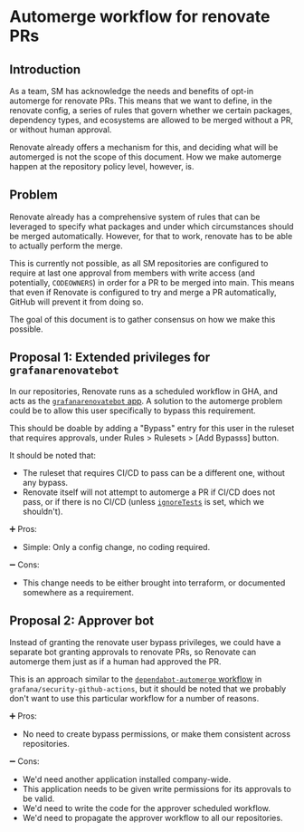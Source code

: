 # Automerge workflow for renovate PRs

## Introduction

As a team, SM has acknowledge the needs and benefits of opt-in automerge for renovate PRs. This means that we want to define, in the renovate config, a series of rules that govern whether we certain packages, dependency types, and ecosystems are allowed to be merged without a PR, or without human approval.

Renovate already offers a mechanism for this, and deciding what will be automerged is not the scope of this document. How we make automerge happen at the repository policy level, however, is.

## Problem

Renovate already has a comprehensive system of rules that can be leveraged to specify what packages and under which circumstances should be merged automatically. However, for that to work, renovate has to be able to actually perform the merge.

This is currently not possible, as all SM repositories are configured to require at last one approval from members with write access (and potentially, `CODEOWNERS`) in order for a PR to be merged into main. This means that even if Renovate is configured to try and merge a PR automatically, GitHub will prevent it from doing so.

The goal of this document is to gather consensus on how we make this possible.

## Proposal 1: Extended privileges for `grafanarenovatebot`

In our repositories, Renovate runs as a scheduled workflow in GHA, and acts as the [`grafanarenovatebot` app](https://github.com/apps/grafanarenovatebot). A solution to the automerge problem could be to allow this user specifically to bypass this requirement.

This should be doable by adding a "Bypass" entry for this user in the ruleset that requires approvals, under Rules > Rulesets > [Add Bypasss] button.

It should be noted that:
- The ruleset that requires CI/CD to pass can be a different one, without any bypass.
- Renovate itself will not attempt to automerge a PR if CI/CD does not pass, or if there is no CI/CD (unless [`ignoreTests`](https://docs.renovatebot.com/configuration-options/#ignoretests) is set, which we shouldn't).

➕ Pros:
- Simple: Only a config change, no coding required.

➖ Cons:
- This change needs to be either brought into terraform, or documented somewhere as a requirement.

## Proposal 2: Approver bot

Instead of granting the renovate user bypass privileges, we could have a separate bot granting approvals to renovate PRs, so Renovate can automerge them just as if a human had approved the PR.

This is an approach similar to the [`dependabot-automerge` workflow](https://github.com/grafana/security-github-actions/blob/main/.github/workflows/dependabot-automerge.yaml) in `grafana/security-github-actions`, but it should be noted that we probably don't want to use this particular workflow for a number of reasons.

➕ Pros:
- No need to create bypass permissions, or make them consistent across repositories.

➖ Cons:
- We'd need another application installed company-wide.
- This application needs to be given write permissions for its approvals to be valid.
- We'd need to write the code for the approver scheduled workflow.
- We'd need to propagate the approver workflow to all our repositories.
